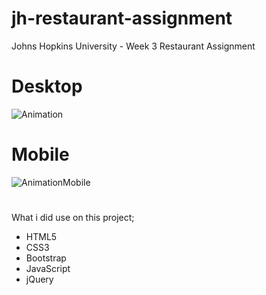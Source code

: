 # jh-restaurant-assignment

Johns Hopkins University - Week 3 Restaurant Assignment

#

# Desktop

![Animation](./Animation.gif)

#

# Mobile

![AnimationMobile](./AnimationMobile.gif)

#

What i did use on this project;

- HTML5
- CSS3
- Bootstrap
- JavaScript
- jQuery
